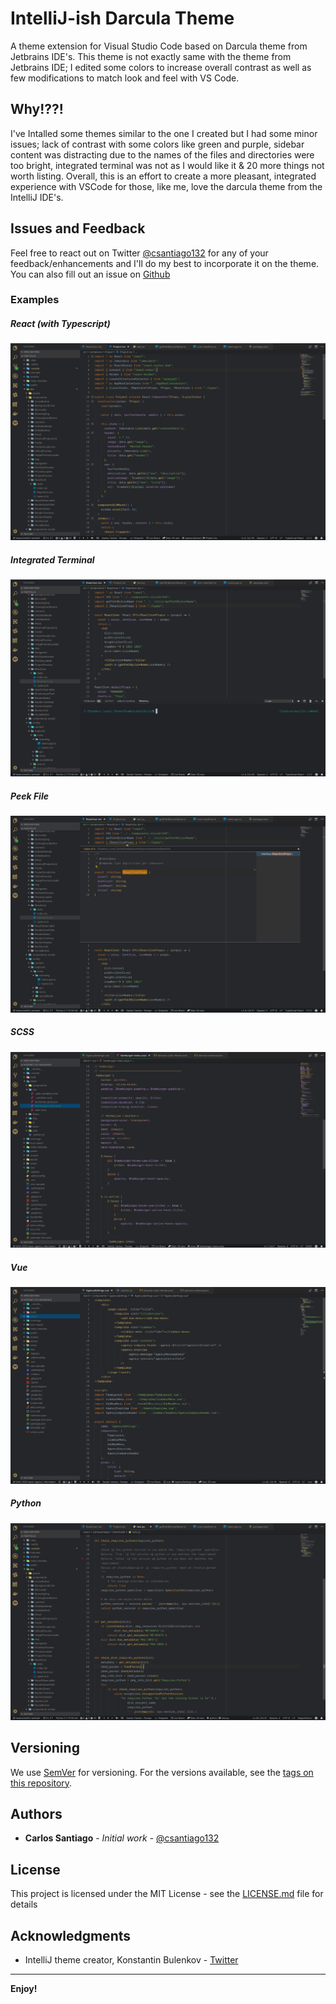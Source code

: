 # IntelliJ-ish Darcula Theme

A theme extension for Visual Studio Code based on Darcula theme from Jetbrains
IDE's. This theme is not exactly same with the theme from Jetbrains IDE; I
edited some colors to increase overall contrast as well as few modifications to
match look and feel with VS Code.

## Why!??!

I've Intalled some themes similar to the one I created but I had some minor
issues; lack of contrast with some colors like green and purple, sidebar content
was distracting due to the names of the files and directories were too bright,
integrated terminal was not as I would like it & 20 more things not worth
listing. Overall, this is an effort to create a more pleasant, integrated
experience with VSCode for those, like me, love the darcula theme from the
IntelliJ IDE's.

## Issues and Feedback

Feel free to react out on Twitter
[@csantiago132](https://twitter.com/csantiago132?lang=en) for any of your
feedback/enhancements and I'll do my best to incorporate it on the theme. You
can also fill out an issue on
[Github](https://github.com/csantiago132/intellij-ish-darcula-theme/issues)

### Examples

##### React (with Typescript)

![React with Typescript](./public/images/react-typescript.png)

##### Integrated Terminal

![Integrated Terminal](./public/images/integrated-terminal.png)

##### Peek File

![Peek File](./public/images/peek-file.png)

##### SCSS

![SCSS](./public/images/scss.png)

##### Vue

![Vue](./public/images/vue.png)

##### Python

![Python](./public/images/python.png)

## Versioning

We use [SemVer](http://semver.org/) for versioning. For the versions available,
see the
[tags on this repository](https://github.com/csantiago132/intellij-ish-darcula-theme/releases).

## Authors

- **Carlos Santiago** - _Initial work_ -
  [@csantiago132](https://twitter.com/csantiago132?lang=en)

## License

This project is licensed under the MIT License - see the
[LICENSE.md](LICENSE.md) file for details

## Acknowledgments

- IntelliJ theme creator, Konstantin Bulenkov -
  [Twitter](https://twitter.com/bulenkov)

---

**Enjoy!**
